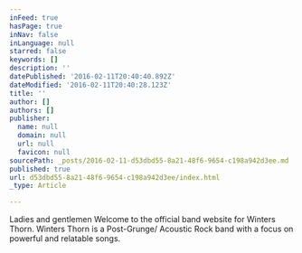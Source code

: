 ```yaml
---
inFeed: true
hasPage: true
inNav: false
inLanguage: null
starred: false
keywords: []
description: ''
datePublished: '2016-02-11T20:40:40.892Z'
dateModified: '2016-02-11T20:40:28.123Z'
title: ''
author: []
authors: []
publisher:
  name: null
  domain: null
  url: null
  favicon: null
sourcePath: _posts/2016-02-11-d53dbd55-8a21-48f6-9654-c198a942d3ee.md
published: true
url: d53dbd55-8a21-48f6-9654-c198a942d3ee/index.html
_type: Article

---
```

Ladies and gentlemen Welcome to the official band website for Winters Thorn. Winters Thorn is a Post-Grunge/ Acoustic Rock band with a focus on powerful and relatable songs.